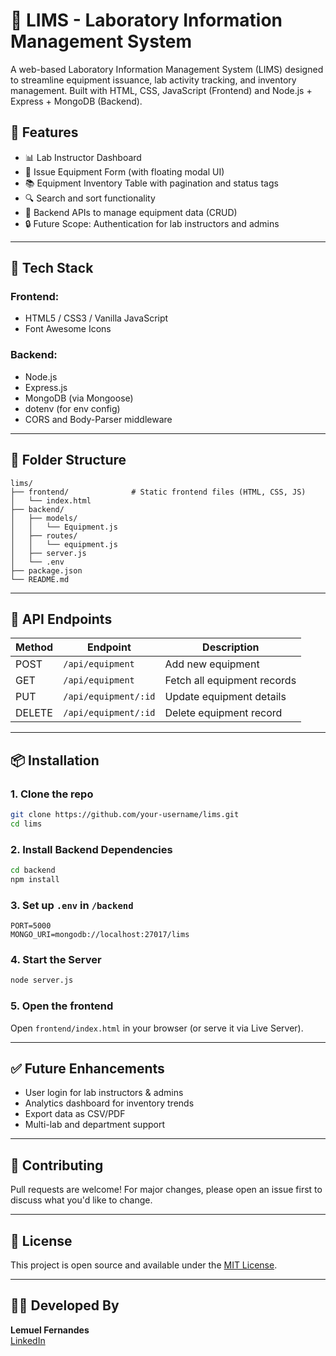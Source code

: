 # 🧪 LIMS - Laboratory Information Management System

A web-based Laboratory Information Management System (LIMS) designed to streamline equipment issuance, lab activity tracking, and inventory management. Built with HTML, CSS, JavaScript (Frontend) and Node.js + Express + MongoDB (Backend).

## 🔧 Features

- 📊 Lab Instructor Dashboard  
- 🧾 Issue Equipment Form (with floating modal UI)  
- 📚 Equipment Inventory Table with pagination and status tags  
- 🔍 Search and sort functionality  
- 🧠 Backend APIs to manage equipment data (CRUD)  
- 🔒 Future Scope: Authentication for lab instructors and admins  

---

## 🚀 Tech Stack

### Frontend:
- HTML5 / CSS3 / Vanilla JavaScript  
- Font Awesome Icons  

### Backend:
- Node.js  
- Express.js  
- MongoDB (via Mongoose)  
- dotenv (for env config)  
- CORS and Body-Parser middleware  

---

## 📁 Folder Structure

```
lims/
├── frontend/              # Static frontend files (HTML, CSS, JS)
│   └── index.html
├── backend/
│   ├── models/
│   │   └── Equipment.js
│   ├── routes/
│   │   └── equipment.js
│   ├── server.js
│   └── .env
├── package.json
└── README.md
```

---

## 🔌 API Endpoints

| Method | Endpoint              | Description                 |
|--------|-----------------------|-----------------------------|
| POST   | `/api/equipment`      | Add new equipment           |
| GET    | `/api/equipment`      | Fetch all equipment records |
| PUT    | `/api/equipment/:id`  | Update equipment details    |
| DELETE | `/api/equipment/:id`  | Delete equipment record     |

---

## 📦 Installation

### 1. Clone the repo
```bash
git clone https://github.com/your-username/lims.git
cd lims
```

### 2. Install Backend Dependencies
```bash
cd backend
npm install
```

### 3. Set up `.env` in `/backend`
```env
PORT=5000
MONGO_URI=mongodb://localhost:27017/lims
```

### 4. Start the Server
```bash
node server.js
```

### 5. Open the frontend
Open `frontend/index.html` in your browser (or serve it via Live Server).

---

## ✅ Future Enhancements

- User login for lab instructors & admins  
- Analytics dashboard for inventory trends  
- Export data as CSV/PDF  
- Multi-lab and department support  

---

## 🙌 Contributing

Pull requests are welcome! For major changes, please open an issue first to discuss what you'd like to change.

---

## 📄 License

This project is open source and available under the [MIT License](LICENSE).

---

## 👨‍💻 Developed By

**Lemuel Fernandes**  
[LinkedIn](https://www.linkedin.com/in/lemuel-fernandes)
